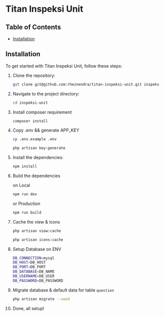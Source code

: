 # Titan Inspeksi Unit

## Table of Contents

-   [Installation](#installation)

## Installation

To get started with Titan Inspeksi Unit, follow these steps:

1. Clone the repository:
    ```bash
    git clone git@github.com:rheznendra/titan-inspeksi-unit.git inspeksi-unit
    ```
2. Navigate to the project directory:
    ```bash
    cd inspeksi-unit
    ```
3. Install composer requirement
    ```bash
    composer install
    ```
4. Copy .env && generate APP_KEY
    ```bash
    cp .env.example .env
    ```
    ```bash
    php artisan key:generate
    ```
5. Install the dependencies:
    ```bash
    npm install
    ```
6. Build the dependencies

    on Local

    ```bash
    npm run dev
    ```

    or Production

    ```bash
    npm run build
    ```

7. Cache the view & icons

    ```bash
    php artisan view:cache
    ```

    ```bash
    php artisan icons:cache
    ```

8. Setup Database on ENV
    ```bash
    DB_CONNECTION=mysql
    DB_HOST=DB_HOST
    DB_PORT=DB_PORT
    DB_DATABASE=DB_NAME
    DB_USERNAME=DB_USER
    DB_PASSWORD=DB_PASSWORD
    ```
9. Migrate database & default data for table `question`
    ```bash
    php artisan migrate --seed
    ```
10. Done, all setup!
